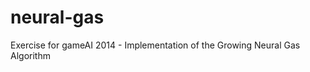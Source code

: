 neural-gas
==========

Exercise for gameAI 2014 - Implementation of the Growing Neural Gas Algorithm
